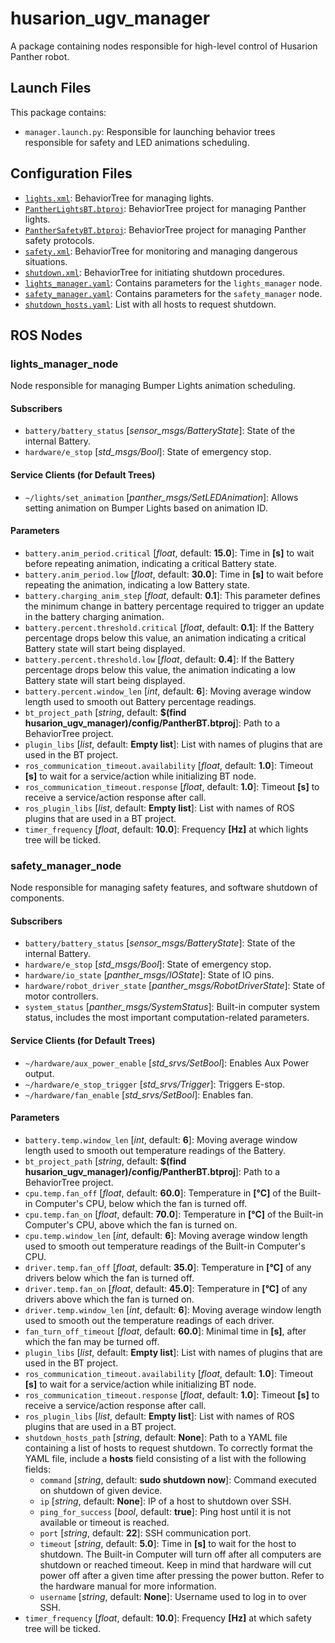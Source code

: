 # husarion_ugv_manager

A package containing nodes responsible for high-level control of Husarion Panther robot.

## Launch Files

This package contains:

- `manager.launch.py`: Responsible for launching behavior trees responsible for safety and LED animations scheduling.

## Configuration Files

- [`lights.xml`](./behavior_trees/lights.xml): BehaviorTree for managing lights.
- [`PantherLightsBT.btproj`](./behavior_trees/PantherLightsBT.btproj): BehaviorTree project for managing Panther lights.
- [`PantherSafetyBT.btproj`](./behavior_trees/PantherSafetyBT.btproj): BehaviorTree project for managing Panther safety protocols.
- [`safety.xml`](./behavior_trees/safety.xml): BehaviorTree for monitoring and managing dangerous situations.
- [`shutdown.xml`](./behavior_trees/shutdown.xml): BehaviorTree for initiating shutdown procedures.
- [`lights_manager.yaml`](./config/lights_manager.yaml): Contains parameters for the `lights_manager` node.
- [`safety_manager.yaml`](./config/safety_manager.yaml): Contains parameters for the `safety_manager` node.
- [`shutdown_hosts.yaml`](./config/shutdown_hosts.yaml): List with all hosts to request shutdown.

## ROS Nodes

### lights_manager_node

Node responsible for managing Bumper Lights animation scheduling.

#### Subscribers

- `battery/battery_status` [*sensor_msgs/BatteryState*]: State of the internal Battery.
- `hardware/e_stop` [*std_msgs/Bool*]: State of emergency stop.

#### Service Clients (for Default Trees)

- `~/lights/set_animation` [*panther_msgs/SetLEDAnimation*]: Allows setting animation on Bumper Lights based on animation ID.

#### Parameters

- `battery.anim_period.critical` [*float*, default: **15.0**]: Time in **[s]** to wait before repeating animation, indicating a critical Battery state.
- `battery.anim_period.low` [*float*, default: **30.0**]: Time in **[s]** to wait before repeating the animation, indicating a low Battery state.
- `battery.charging_anim_step` [*float*, default: **0.1**]: This parameter defines the minimum change in battery percentage required to trigger an update in the battery charging animation.
- `battery.percent.threshold.critical` [*float*, default: **0.1**]: If the Battery percentage drops below this value, an animation indicating a critical Battery state will start being displayed.
- `battery.percent.threshold.low` [*float*, default: **0.4**]: If the Battery percentage drops below this value, the animation indicating a low Battery state will start being displayed.
- `battery.percent.window_len` [*int*, default: **6**]: Moving average window length used to smooth out Battery percentage readings.
- `bt_project_path` [*string*, default: **$(find husarion_ugv_manager)/config/PantherBT.btproj**]: Path to a BehaviorTree project.
- `plugin_libs` [*list*, default: **Empty list**]: List with names of plugins that are used in the BT project.
- `ros_communication_timeout.availability` [*float*, default: **1.0**]: Timeout **[s]** to wait for a service/action while initializing BT node.
- `ros_communication_timeout.response` [*float*, default: **1.0**]: Timeout **[s]** to receive a service/action response after call.
- `ros_plugin_libs` [*list*, default: **Empty list**]: List with names of ROS plugins that are used in a BT project.
- `timer_frequency` [*float*, default: **10.0**]: Frequency **[Hz]** at which lights tree will be ticked.

### safety_manager_node

Node responsible for managing safety features, and software shutdown of components.

#### Subscribers

- `battery/battery_status` [*sensor_msgs/BatteryState*]: State of the internal Battery.
- `hardware/e_stop` [*std_msgs/Bool*]: State of emergency stop.
- `hardware/io_state` [*panther_msgs/IOState*]: State of IO pins.
- `hardware/robot_driver_state` [*panther_msgs/RobotDriverState*]: State of motor controllers.
- `system_status` [*panther_msgs/SystemStatus*]: Built-in computer system status, includes the most important computation-related parameters.

#### Service Clients (for Default Trees)

- `~/hardware/aux_power_enable` [*std_srvs/SetBool*]: Enables Aux Power output.
- `~/hardware/e_stop_trigger` [*std_srvs/Trigger*]: Triggers E-stop.
- `~/hardware/fan_enable` [*std_srvs/SetBool*]: Enables fan.

#### Parameters

- `battery.temp.window_len` [*int*, default: **6**]: Moving average window length used to smooth out temperature readings of the Battery.
- `bt_project_path` [*string*, default: **$(find husarion_ugv_manager)/config/PantherBT.btproj**]: Path to a BehaviorTree project.
- `cpu.temp.fan_off` [*float*, default: **60.0**]: Temperature in **[&deg;C]** of the Built-in Computer's CPU, below which the fan is turned off.
- `cpu.temp.fan_on` [*float*, default: **70.0**]: Temperature in **[&deg;C]** of the Built-in Computer's CPU, above which the fan is turned on.
- `cpu.temp.window_len` [*int*, default: **6**]: Moving average window length used to smooth out temperature readings of the Built-in Computer's CPU.
- `driver.temp.fan_off` [*float*, default: **35.0**]: Temperature in **[&deg;C]** of any drivers below which the fan is turned off.
- `driver.temp.fan_on` [*float*, default: **45.0**]: Temperature in **[&deg;C]** of any drivers above which the fan is turned on.
- `driver.temp.window_len` [*int*, default: **6**]: Moving average window length used to smooth out the temperature readings of each driver.
- `fan_turn_off_timeout` [*float*, default: **60.0**]: Minimal time in **[s]**, after which the fan may be turned off.
- `plugin_libs` [*list*, default: **Empty list**]: List with names of plugins that are used in the BT project.
- `ros_communication_timeout.availability` [*float*, default: **1.0**]: Timeout **[s]** to wait for a service/action while initializing BT node.
- `ros_communication_timeout.response` [*float*, default: **1.0**]: Timeout **[s]** to receive a service/action response after call.
- `ros_plugin_libs` [*list*, default: **Empty list**]: List with names of ROS plugins that are used in a BT project.
- `shutdown_hosts_path` [*string*, default: **None**]: Path to a YAML file containing a list of hosts to request shutdown. To correctly format the YAML file, include a **hosts** field consisting of a list with the following fields:
  - `command` [*string*, default: **sudo shutdown now**]: Command executed on shutdown of given device.
  - `ip` [*string*, default: **None**]: IP of a host to shutdown over SSH.
  - `ping_for_success` [*bool*, default: **true**]: Ping host until it is not available or timeout is reached.
  - `port` [*string*, default: **22**]: SSH communication port.
  - `timeout` [*string*, default: **5.0**]: Time in **[s]** to wait for the host to shutdown. The Built-in Computer will turn off after all computers are shutdown or reached timeout. Keep in mind that hardware will cut power off after a given time after pressing the power button. Refer to the hardware manual for more information.
  - `username` [*string*, default: **None**]: Username used to log in to over SSH.
- `timer_frequency` [*float*, default: **10.0**]: Frequency **[Hz]** at which safety tree will be ticked.
